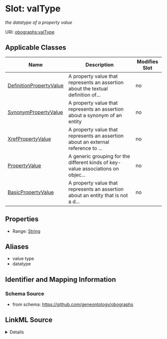 

# Slot: valType


_the datatype of a property value_



URI: [obographs:valType](https://github.com/geneontology/obographs/valType)



<!-- no inheritance hierarchy -->





## Applicable Classes

| Name | Description | Modifies Slot |
| --- | --- | --- |
| [DefinitionPropertyValue](DefinitionPropertyValue.md) | A property value that represents an assertion about the textual definition of... |  no  |
| [SynonymPropertyValue](SynonymPropertyValue.md) | A property value that represents an assertion about a synonym of an entity |  no  |
| [XrefPropertyValue](XrefPropertyValue.md) | A property value that represents an assertion about an external reference to ... |  no  |
| [PropertyValue](PropertyValue.md) | A generic grouping for the different kinds of key-value associations on objec... |  no  |
| [BasicPropertyValue](BasicPropertyValue.md) | A property value that represents an assertion about an entity that is not a d... |  no  |







## Properties

* Range: [String](String.md)



## Aliases


* value type
* datatype



## Identifier and Mapping Information







### Schema Source


* from schema: https://github.com/geneontology/obographs




## LinkML Source

<details>
```yaml
name: valType
description: the datatype of a property value
from_schema: https://github.com/geneontology/obographs
aliases:
- value type
- datatype
rank: 1000
alias: valType
domain_of:
- PropertyValue
range: string

```
</details>